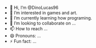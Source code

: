 - 👋 Hi, I’m @DinoLucas96
- 👀 I’m interested in games and art.
- 🌱 I’m currently learning how programing.
- 💞️ I’m looking to collaborate on ...
- 📫 How to reach ...
- 😄 Pronouns: ...
- ⚡ Fun fact: ...

<!---
DinoLucas96/DinoLucas96 is a ✨ special ✨ repository because its `README.md` (this file) appears on your GitHub profile.
You can click the Preview link to take a look at your changes.
--->
